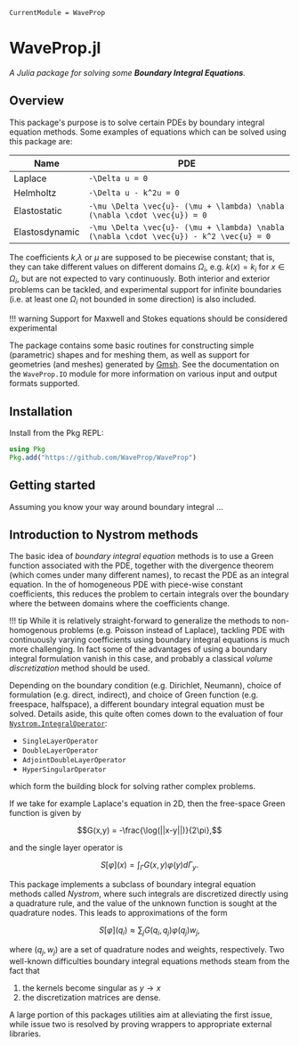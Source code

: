 ```@meta
CurrentModule = WaveProp
```

# WaveProp.jl

*A Julia package for solving some **Boundary Integral Equations**.*

## Overview

This package's purpose is to solve certain PDEs by boundary integral equation methods. Some examples of equations which can be solved using this package are:

| Name | PDE |
|----------------|------------------------------------------------------------------------------------------|
| Laplace | ``-\Delta u = 0`` |
| Helmholtz | ``-\Delta u - k^2u = 0`` |
| Elastostatic | ``-\mu \Delta \vec{u}- (\mu + \lambda) \nabla (\nabla \cdot \vec{u}) = 0`` |
| Elastosdynamic | ``-\mu \Delta \vec{u}- (\mu + \lambda) \nabla (\nabla \cdot \vec{u}) - k^2 \vec{u} = 0`` |

The coefficients $k$,$\lambda$ or $\mu$ are supposed to be piecewise constant;
that is, they can take different values on different domains $\Omega_i$, e.g.
$k(x) = k_i$ for $x \in \Omega_i$, but are not expected to vary continuously.
Both interior and exterior problems can be tackled, and experimental support for
infinite boundaries (i.e. at least one $\Omega_i$ not bounded in some direction)
is also included.

!!! warning
    Support for Maxwell and Stokes equations should be considered experimental

The package contains some basic routines for constructing simple (parametric)
shapes and for meshing them, as well as support for geometries (and meshes)
generated by [Gmsh](https://gmsh.info). See the documentation on the
`WaveProp.IO` module for more information on various input and output formats
supported.

## Installation

Install from the Pkg REPL:

```julia
using Pkg
Pkg.add("https://github.com/WaveProp/WaveProp")
```

## Getting started

Assuming you know your way around boundary integral ...

## Introduction to Nystrom methods

The basic idea of *boundary integral equation* methods is to use a Green
function associated with the PDE, together with the divergence theorem (which
comes under many different names), to recast the PDE as an integral equation. In
the of homogeneous PDE with piece-wise constant coefficients,
this reduces the problem to certain integrals over the boundary where the
between domains where the coefficients change.

!!! tip
    While it is relatively straight-forward to generalize the methods to
    non-homogenous problems (e.g. Poisson instead of Laplace), tackling PDE with
    continuously varying coefficients using boundary integral equations is much
    more challenging. In fact some of the advantages of using a boundary
    integral formulation vanish in this case, and probably a classical *volume
    discretization* method should be used.

Depending on the boundary condition (e.g. Dirichlet, Neumann), choice of
formulation (e.g. direct, indirect), and choice of Green function (e.g.
freespace, halfspace), a different boundary integral equation must be solved.
Details aside, this quite often comes down to the evaluation of four [`Nystrom.IntegralOperator`](@ref): 

* `SingleLayerOperator`
* `DoubleLayerOperator`
* `AdjointDoubleLayerOperator`
* `HyperSingularOperator`

which form the building block for solving rather complex problems. 

If we take for example Laplace's equation in 2D, then the free-space Green function is given by
```math
G(x,y) = -\frac{\log(||x-y||)}{2\pi},
```
and the single layer operator is
```math
S[\varphi](x) = \int_\Gamma G(x,y)\varphi(y)d\Gamma_y.
```
This package implements a subclass of boundary integral equation methods called
*Nystrom*, where such integrals are discretized directly using a quadrature
rule, and the value of the unknown function is sought at the quadrature nodes.
This leads to approximations of the form
```math
S[\varphi](q_i) \approx \sum_j G(q_i,q_j) \varphi(q_j)w_j,
```
where $(q_j,w_j)$ are a set of quadrature nodes and weights, respectively. Two
well-known difficulties boundary integral equations methods steam from the fact that

1. the kernels become singular as $y \to x$
2. the discretization matrices are dense. 

A large portion of this packages utilities aim at alleviating the first issue, while
issue two is resolved by proving wrappers to appropriate external libraries. 

